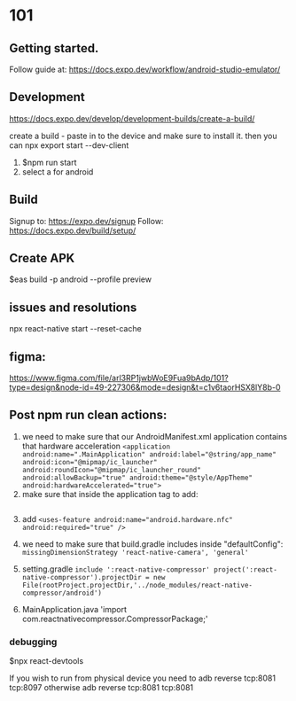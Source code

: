 # 101

## Getting started.

Follow guide at: https://docs.expo.dev/workflow/android-studio-emulator/

## Development

https://docs.expo.dev/develop/development-builds/create-a-build/

create a build - paste in to the device and make sure to install it. then you can npx export start --dev-client

1. $npm run start
2. select a for android

## Build

Signup to: https://expo.dev/signup
Follow: https://docs.expo.dev/build/setup/

## Create APK

$eas build -p android --profile preview

## issues and resolutions

npx react-native start --reset-cache

## figma:

https://www.figma.com/file/arl3RP1jwbWoE9Fua9bAdp/101?type=design&node-id=49-227306&mode=design&t=c1v6taorHSX8lY8b-0

## Post npm run clean actions:

1. we need to make sure that our AndroidManifest.xml application contains that hardware acceleration
   `<application android:name=".MainApplication" android:label="@string/app_name" android:icon="@mipmap/ic_launcher" android:roundIcon="@mipmap/ic_launcher_round" android:allowBackup="true" android:theme="@style/AppTheme" android:hardwareAccelerated="true">`
2. make sure that inside the application tag to add:

```<meta-data android:name="com.google.mlkit.vision.DEPENDENCIES" android:value="barcode"/>

```

3. add `<uses-feature android:name="android.hardware.nfc" android:required="true" />`

4. we need to make sure that build.gradle includes inside "defaultConfig":
   `missingDimensionStrategy 'react-native-camera', 'general'`
5. setting.gradle `include ':react-native-compressor'
project(':react-native-compressor').projectDir = new File(rootProject.projectDir,'../node_modules/react-native-compressor/android')`
6. MainApplication.java 'import com.reactnativecompressor.CompressorPackage;'

<host-apdu-service xmlns:android="http://schemas.android.com/apk/res/android"
                   android:description="@string/app_name"
                   android:requireDeviceUnlock="false">
<aid-group android:category="other"
             android:description="@string/app_name">

<!-- Create a separate <aid-filer /> node for each NFC application ID, that You intent to emulate/host. -->
<!-- For the NFC Type 4 tag emulation, let's put "D2760000850101" -->
<aid-filter android:name="D2760000850101" />
</aid-group>
</host-apdu-service>

### debugging

$npx react-devtools

If you wish to run from physical device you need to adb reverse tcp:8081 tcp:8097 otherwise adb reverse tcp:8081 tcp:8081
